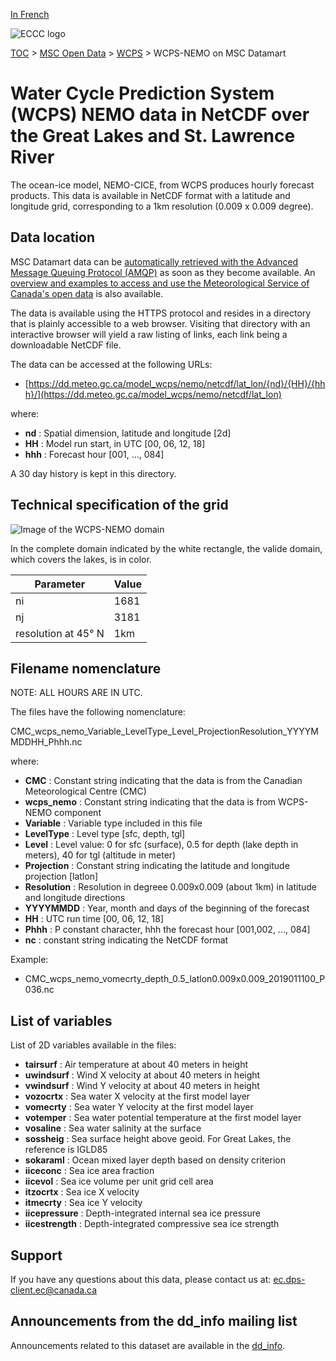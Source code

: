 [In French](readme_wcps_nemo-datamart_fr.md)

![ECCC logo](../../img_eccc-logo.png)

[TOC](../../readme_en.md) > [MSC Open Data](../readme_en.md) > [WCPS](readme_wcps_en.md) > WCPS-NEMO on MSC Datamart 

# Water Cycle Prediction System (WCPS) NEMO data in NetCDF over the Great Lakes and St. Lawrence River 

The ocean-ice model, NEMO-CICE, from WCPS produces hourly forecast products. This data is available in NetCDF format with a latitude and longitude grid, corresponding to a 1km resolution (0.009 x 0.009 degree).

## Data location 

MSC Datamart data can be [automatically retrieved with the Advanced Message Queuing Protocol (AMQP)](../../msc-datamart/amqp_en.md) as soon as they become available. An [overview and examples to access and use the Meteorological Service of Canada's open data](../../usage/readme_en.md) is also available.

The data is available using the HTTPS protocol and resides in a directory that is plainly accessible to a web browser. Visiting that directory with an interactive browser will yield a raw listing of links, each link being a downloadable NetCDF file.

The data can be accessed at the following URLs: 

* [https://dd.meteo.gc.ca/model_wcps/nemo/netcdf/lat_lon/{nd}/{HH}/{hhh}/](https://dd.meteo.gc.ca/model_wcps/nemo/netcdf/lat_lon)                  

where:

* __nd__ : Spatial dimension, latitude and longitude [2d]
* __HH__ : Model run start, in UTC [00, 06, 12, 18]
* __hhh__ : Forecast hour [001, ..., 084] 

A 30 day history is kept in this directory.

## Technical specification of the grid

![Image of the WCPS-NEMO domain](https://collaboration.cmc.ec.gc.ca/cmc/cmos/public_doc/msc-data/nwp_wcps/grille_wcps_nemo.png)

In the complete domain indicated by the white rectangle, the valide domain, which covers the lakes, is in color.

| Parameter | Value |
| ------ | ------ |
| ni | 1681 |
| nj | 3181 | 
| resolution at 45° N | 1km |

## Filename nomenclature

NOTE: ALL HOURS ARE IN UTC.

The files have the following nomenclature: 

CMC_wcps_nemo_Variable_LevelType_Level_ProjectionResolution_YYYYMMDDHH_Phhh.nc

where:

* __CMC__ : Constant string indicating that the data is from the Canadian Meteorological Centre (CMC)
* __wcps_nemo__ : Constant string indicating that the data is from WCPS-NEMO component 
* __Variable__ : Variable type included in this file  
* __LevelType__ : Level type [sfc, depth, tgl]
* __Level__ : Level value: 0 for sfc (surface), 0.5 for depth (lake depth in meters), 40 for tgl (altitude in meter) 
* __Projection__ : Constant string indicating the latitude and longitude projection [latlon]
* __Resolution__ : Resolution in degreee 0.009x0.009 (about 1km) in latitude and longitude directions 
* __YYYYMMDD__ : Year, month and days of the beginning of the forecast 
* __HH__ : UTC run time [00, 06, 12, 18]
* __Phhh__ : P constant character, hhh the forecast hour [001,002, ..., 084] 
* __nc__ : constant string indicating the NetCDF format

Example:

* CMC_wcps_nemo_vomecrty_depth_0.5_latlon0.009x0.009_2019011100_P036.nc

## List of variables 

List of 2D variables available in the files: 

* __tairsurf__ : Air temperature at about 40 meters in height
* __uwindsurf__ : Wind X velocity at about 40 meters in height 
* __vwindsurf__ : Wind Y velocity at about 40 meters in height 
* __vozocrtx__ : Sea water X velocity at the first model layer 
* __vomecrty__ : Sea water Y velocity at the first model layer  
* __votemper__ : Sea water potential temperature at the first model layer  
* __vosaline__ : Sea water salinity at the surface   
* __sossheig__ : Sea surface height above geoid. For Great Lakes, the reference is IGLD85
* __sokaraml__ : Ocean mixed layer depth based on density criterion 
* __iiceconc__ : Sea ice area fraction 
* __iicevol__ : Sea ice volume per unit grid cell area
* __itzocrtx__ : Sea ice X velocity 
* __itmecrty__ : Sea ice Y velocity 
* __iicepressure__ : Depth-integrated internal sea ice pressure
* __iicestrength__ : Depth-integrated compressive sea ice strength

## Support

If you have any questions about this data, please contact us at: [ec.dps-client.ec@canada.ca](mailto:ec.dps-client.ec@canada.ca)

## Announcements from the dd_info mailing list

Announcements related to this dataset are available in the [dd_info](https://lists.ec.gc.ca/cgi-bin/mailman/listinfo/dd_info).

